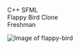 C++ SFML <br />
Flappy Bird Clone <br />
Freshman

![Image of flappy-bird](https://github.com/duckhaitong/flappy-bird/blob/master/bin/Debug/Images/Ready.png)

